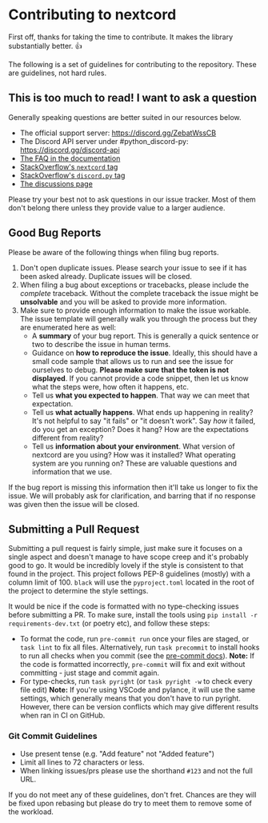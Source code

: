 # Contributing to nextcord

First off, thanks for taking the time to contribute. It makes the library substantially better. :+1:

The following is a set of guidelines for contributing to the repository. These are guidelines, not hard rules.

## This is too much to read! I want to ask a question

Generally speaking questions are better suited in our resources below.

- The official support server: <https://discord.gg/ZebatWssCB>
- The Discord API server under #python_discord-py: <https://discord.gg/discord-api>
- [The FAQ in the documentation](https://nextcord.readthedocs.io/en/latest/faq.html)
- [StackOverflow's `nextcord` tag](https://stackoverflow.com/questions/tagged/nextcord)
- [StackOverflow's `discord.py` tag](https://stackoverflow.com/questions/tagged/discord.py)
- [The discussions page](https://github.com/nextcord/nextcord/discussions)

Please try your best not to ask questions in our issue tracker. Most of them don't belong there unless they provide value to a larger audience.

## Good Bug Reports

Please be aware of the following things when filing bug reports.

1. Don't open duplicate issues. Please search your issue to see if it has been asked already. Duplicate issues will be closed.
2. When filing a bug about exceptions or tracebacks, please include the *complete* traceback. Without the complete traceback the issue might be **unsolvable** and you will be asked to provide more information.
3. Make sure to provide enough information to make the issue workable. The issue template will generally walk you through the process but they are enumerated here as well:
    - A **summary** of your bug report. This is generally a quick sentence or two to describe the issue in human terms.
    - Guidance on **how to reproduce the issue**. Ideally, this should have a small code sample that allows us to run and see the issue for ourselves to debug. **Please make sure that the token is not displayed**. If you cannot provide a code snippet, then let us know what the steps were, how often it happens, etc.
    - Tell us **what you expected to happen**. That way we can meet that expectation.
    - Tell us **what actually happens**. What ends up happening in reality? It's not helpful to say "it fails" or "it doesn't work". Say *how* it failed, do you get an exception? Does it hang? How are the expectations different from reality?
    - Tell us **information about your environment**. What version of nextcord are you using? How was it installed? What operating system are you running on? These are valuable questions and information that we use.

If the bug report is missing this information then it'll take us longer to fix the issue. We will probably ask for clarification, and barring that if no response was given then the issue will be closed.

## Submitting a Pull Request

Submitting a pull request is fairly simple, just make sure it focuses on a single aspect and doesn't manage to have scope creep and it's probably good to go. It would be incredibly lovely if the style is consistent to that found in the project. This project follows PEP-8 guidelines (mostly) with a column limit of 100. `black` will use the `pyproject.toml` located in the root of the project to determine the style settings.

It would be nice if the code is formatted with no type-checking issues before submitting a PR. To make sure, install the tools using `pip install -r requirements-dev.txt` (or poetry etc), and follow these steps:

- To format the code, run `pre-commit run` once your files are staged, or `task lint` to fix all files.
Alternatively, run `task precommit` to install hooks to run all checks when you commit (see the [pre-commit docs](https://pre-commit.com/#quick-start)).
**Note:** If the code is formatted incorrectly, `pre-commit` will fix and exit without committing - just stage and commit again.
- For type-checks, run `task pyright` (or `task pyright -w` to check every file edit)
**Note:** If you're using VSCode and pylance, it will use the same settings, which generally means that you don't have to run pyright. However, there can be version conflicts which may give different results when ran in CI on GitHub.

### Git Commit Guidelines

- Use present tense (e.g. "Add feature" not "Added feature")
- Limit all lines to 72 characters or less.
- When linking issues/prs please use the shorthand `#123` and not the full URL.

If you do not meet any of these guidelines, don't fret. Chances are they will be fixed upon rebasing but please do try to meet them to remove some of the workload.

